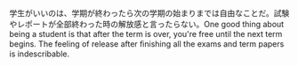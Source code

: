 <tr><td>学生がいいのは、学期が終わったら次の学期の始まりまでは自由なことだ。試験やレポートが全部終わった時の解放感と言ったらない。<td><tr><tr><td>One good thing about being a student is that after the term is over, you're free until the next term begins. The feeling of release after ﬁnishing all the exams and term papers is indescribable.<td><tr></table>

